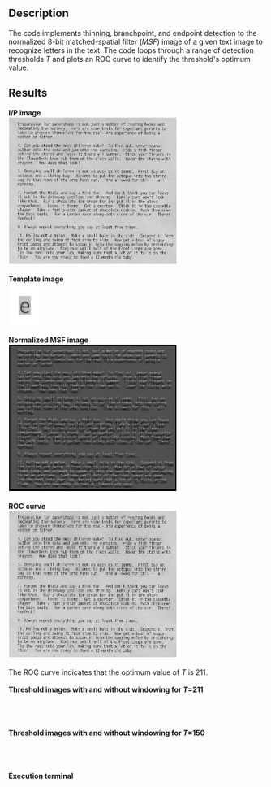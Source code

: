 ## Description
The code implements thinning, branchpoint, and endpoint detection to the normalized 8-bit matched-spatial filter (*MSF*) image of a given text image to recognize letters in the text. The code loops through a range of detection thresholds *T* and plots an ROC curve to identify the threshold's optimum value. <br />

## Results
**I/P image** <br />
![](https://github.com/rprasan/Computer-Vision/blob/main/0.%20Traditional%20Computer%20Vision/3.%20Thinning%20Applied%20to%20Optical%20Character%20Recognition/Results/CV1.png) <br /><br />
**Template image** <br />
![](https://github.com/rprasan/Computer-Vision/blob/main/0.%20Traditional%20Computer%20Vision/3.%20Thinning%20Applied%20to%20Optical%20Character%20Recognition/Results/CV2.png) <br /><br />
**Normalized MSF image** <br />
![](https://github.com/rprasan/Computer-Vision/blob/main/0.%20Traditional%20Computer%20Vision/3.%20Thinning%20Applied%20to%20Optical%20Character%20Recognition/Results/CV3.png) <br /><br />
**ROC curve**  <br />
![](https://github.com/rprasan/Computer-Vision/blob/main/0.%20Traditional%20Computer%20Vision/3.%20Thinning%20Applied%20to%20Optical%20Character%20Recognition/Results/CV1.png) <br /><br />
The ROC curve indicates that the optimum value of *T* is 211. <br /><br />
**Threshold images with and without windowing for *T*=211**  <br />
![]() <br /><br />
![]() <br /><br />
**Threshold images with and without windowing for *T*=150**  <br />
![]() <br /><br />
![]() <br /><br />
**Execution terminal**  <br />
![]() <br /><br />

